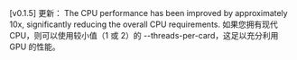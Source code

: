 [v0.1.5]
更新：
The CPU performance has been improved by approximately 10x, significantly reducing the overall CPU requirements.
如果您拥有现代 CPU，则可以使用较小值（1 或 2）的 --threads-per-card，这足以充分利用 GPU 的性能。
